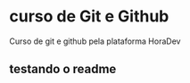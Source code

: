 # curso de Git e Github

<p>Curso de git e github pela plataforma HoraDev</p>

## testando o readme 
